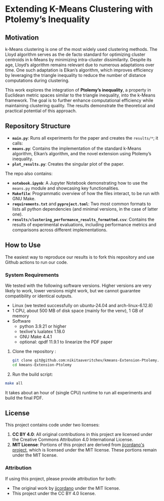 # Extending K-Means Clustering with Ptolemy’s Inequality

## Motivation

k-Means clustering is one of the most widely used clustering methods. The Lloyd algorithm serves as the de facto standard for optimizing cluster centroids in k-Means by minimizing intra-cluster dissimilarity. Despite its age, Lloyd’s algorithm remains relevant due to numerous adaptations over time. One such adaptation is Elkan’s algorithm, which improves efficiency by leveraging the triangle inequality to reduce the number of distance computations during clustering.

This work explores the integration of **Ptolemy’s inequality**, a property in Euclidean metric spaces similar to the triangle inequality, into the k-Means framework. The goal is to further enhance computational efficiency while maintaining clustering quality. The results demonstrate the theoretical and practical potential of this approach.

## Repository Structure

- **`main.py`**: Runs all experiments for the paper and creates the `results/*`; it calls:
- **`means.py`**: Contains the implementation of the standard k-Means algorithm, Elkan’s algorithm, and the novel extension using Ptolemy’s inequality.
- **`plot_results.py`**: Creates the singular plot of the paper.

The repo also contains:
- **`notebook.ipynb`**: A Jupyter Notebook demonstrating how to use the `means.py` module and showcasing key functionalities.
- **`Makefile`**: Programmatic overview of how the files interact, to be run with GNU Make.
- **`requirements.txt`** and **`pyproject.toml`**: Two most common formats to lists all python dependencies (and minimal versions, in the case of latter one).
- **`results/clustering_performance_results_formatted.csv`**: Contains the results of experimental evaluations, including performance metrics and comparisons across different implementations.

## How to Use
The easiest way to reproduce our results is to fork this repository and use Github actions to run our code.

### System Requirements
We tested with the following software versions. Higher versions are very likely to work, lower versions might work, but we cannot guarantee compatibility or identical outputs.

- Linux (we tested successfully on ubuntu-24.04 and arch-linux-6.12.8)
- 1 CPU, about 500 MB of disk space (mainly for the venv), 1 GB of memory
- Software
  - python 3.9.21 or higher
  - texlive's lualatex 1.18.0
  - GNU Make 4.4.1
  - optional: qpdf 11.9.1 to linearize the PDF paper

1. Clone the repository :
   ```bash
   git clone git@github.com:nikitaaveritchev/kmeans-Extension-Ptolemy.git
   cd kmeans-Extension-Ptolemy
   ```

2. Run the build script:
  ```bash
  make all
  ```
  It takes about an hour of (single CPU) runtime to run all experiments and build the final PDF.


## License

This project contains code under two licenses:

1. **CC BY 4.0**: All original contributions in this project are licensed under the Creative Commons Attribution 4.0 International License.
2. **MIT License**: Portions of this project are derived from [jjcordano's project](https://github.com/jjcordano/elkans_kmeans), which is licensed under the MIT license. These portions remain under the MIT license.

### Attribution
If using this project, please provide attribution for both:
- The original work by [jjcordano](https://github.com/jjcordano/elkans_kmeans) under the MIT license.
- This project under the CC BY 4.0 license.
